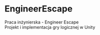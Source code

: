 # EngineerEscape
Praca inżynierska - Engineer Escape\
Projekt i implementacja gry logicznej w Unity
